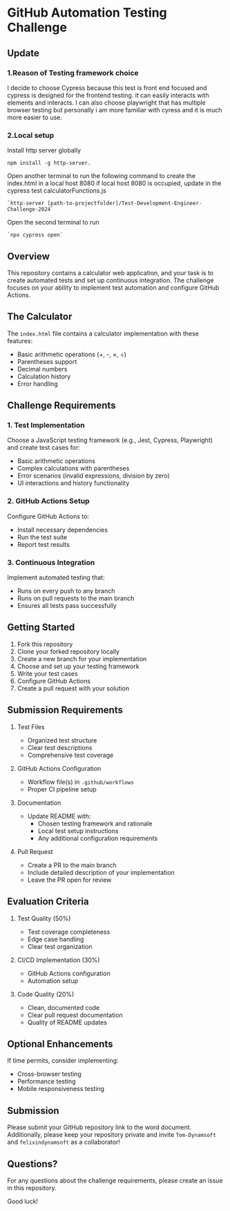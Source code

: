 # GitHub Automation Testing Challenge

## Update

### 1.Reason of Testing framework choice

I decide to choose Cypress because this test is front end focused and cypress is designed for the frontend testing. it can easily interacts with elements and interacts. I can also choose playwright that has multiple browser testing but personally i am more familiar with cyress and it is much more easier to use.

### 2.Local setup

Install http server globally

```console
npm install -g http-server.
```

Open another terminal to run the following command to create the index.html in a local host 8080
if local host 8080 is occupied, update in the cypress test calculatorFunctions.js

```console
`http-server [path-to-projectfolder]/Test-Development-Engineer-Challenge-2024`
```

Open the second terminal to run

```console
`npx cypress open`
```

## Overview

This repository contains a calculator web application, and your task is to create automated tests and set up continuous integration. The challenge focuses on your ability to implement test automation and configure GitHub Actions.

## The Calculator

The `index.html` file contains a calculator implementation with these features:

- Basic arithmetic operations (+, -, ×, ÷)
- Parentheses support
- Decimal numbers
- Calculation history
- Error handling

## Challenge Requirements

### 1. Test Implementation

Choose a JavaScript testing framework (e.g., Jest, Cypress, Playwright) and create test cases for:

- Basic arithmetic operations
- Complex calculations with parentheses
- Error scenarios (invalid expressions, division by zero)
- UI interactions and history functionality

### 2. GitHub Actions Setup

Configure GitHub Actions to:

- Install necessary dependencies
- Run the test suite
- Report test results

### 3. Continuous Integration

Implement automated testing that:

- Runs on every push to any branch
- Runs on pull requests to the main branch
- Ensures all tests pass successfully

## Getting Started

1. Fork this repository
2. Clone your forked repository locally
3. Create a new branch for your implementation
4. Choose and set up your testing framework
5. Write your test cases
6. Configure GitHub Actions
7. Create a pull request with your solution

## Submission Requirements

1. Test Files

   - Organized test structure
   - Clear test descriptions
   - Comprehensive test coverage

2. GitHub Actions Configuration

   - Workflow file(s) in `.github/workflows`
   - Proper CI pipeline setup

3. Documentation

   - Update README with:
     - Chosen testing framework and rationale
     - Local test setup instructions
     - Any additional configuration requirements

4. Pull Request
   - Create a PR to the main branch
   - Include detailed description of your implementation
   - Leave the PR open for review

## Evaluation Criteria

1. Test Quality (50%)

   - Test coverage completeness
   - Edge case handling
   - Clear test organization

2. CI/CD Implementation (30%)

   - GitHub Actions configuration
   - Automation setup

3. Code Quality (20%)
   - Clean, documented code
   - Clear pull request documentation
   - Quality of README updates

## Optional Enhancements

If time permits, consider implementing:

- Cross-browser testing
- Performance testing
- Mobile responsiveness testing

## Submission

Please submit your GitHub repository link to the word document.
Additionally, please keep your repository private and invite `Tom-Dynamsoft` and `felixindynamsoft` as a collaborator!

## Questions?

For any questions about the challenge requirements, please create an issue in this repository.

Good luck!
